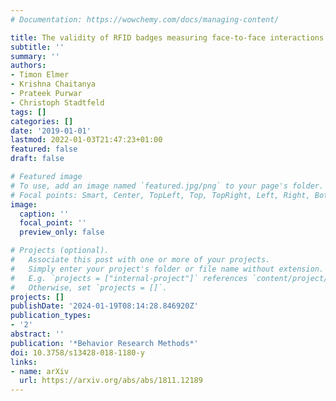 ```yaml
---
# Documentation: https://wowchemy.com/docs/managing-content/

title: The validity of RFID badges measuring face-to-face interactions
subtitle: ''
summary: ''
authors:
- Timon Elmer
- Krishna Chaitanya
- Prateek Purwar
- Christoph Stadtfeld
tags: []
categories: []
date: '2019-01-01'
lastmod: 2022-01-03T21:47:23+01:00
featured: false
draft: false

# Featured image
# To use, add an image named `featured.jpg/png` to your page's folder.
# Focal points: Smart, Center, TopLeft, Top, TopRight, Left, Right, BottomLeft, Bottom, BottomRight.
image:
  caption: ''
  focal_point: ''
  preview_only: false

# Projects (optional).
#   Associate this post with one or more of your projects.
#   Simply enter your project's folder or file name without extension.
#   E.g. `projects = ["internal-project"]` references `content/project/deep-learning/index.md`.
#   Otherwise, set `projects = []`.
projects: []
publishDate: '2024-01-19T08:14:28.846920Z'
publication_types:
- '2'
abstract: ''
publication: '*Behavior Research Methods*'
doi: 10.3758/s13428-018-1180-y
links:
- name: arXiv
  url: https://arxiv.org/abs/abs/1811.12189
---
```

